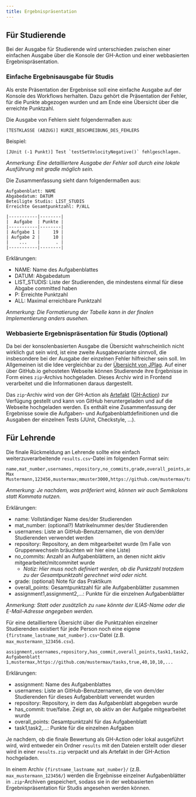 ```yaml
---
title: Ergebnispräsentation
---
```


## Für Studierende

Bei der Ausgabe für Studierende wird unterschieden zwischen einer einfachen Ausgabe über die Konsole der GH-Action und einer webbasierten Ergebnispräsentation.

### Einfache Ergebnisausgabe für Studis

Als erste Präsentation der Ergebnisse soll eine einfache Ausgabe auf der Konsole des Workflows herhalten. Dazu gehört die Präsentation der Fehler, für die Punkte abgezogen wurden und am Ende eine Übersicht über die erreichte Punktzahl.

Die Ausgabe von Fehlern sieht folgendermaßen aus:

```
[TESTKLASSE (ABZUG)] KURZE_BESCHREIBUNG_DES_FEHLERS
```

Beispiel:

```
[JUnit (-1 Punkt)] Test `testSetVelocityNegative()` fehlgeschlagen.
```

*Anmerkung: Eine detailliertere Ausgabe der Fehler soll durch eine lokale Ausführung mit gradle möglich sein.*

Die Zusammenfassung sieht dann folgendermaßen aus:

```
Aufgabenblatt: NAME
Abgabedatum: DATUM
Beteiligte Studis: LIST_STUDIS
Erreichte Gesamtpunktzahl: P/ALL

|-----------|--------|
|  Aufgabe  | Punkte |
|-----------|--------|
| Aufgabe 1 |     19 |
| Aufgabe 2 |     10 |
|    ...    |      . |
|-----------|--------|
```

Erklärungen:
- NAME: Name des Aufgabenblattes
- DATUM: Abgabedatum
- LIST_STUDIS: Liste der Studierenden, die mindestens einmal für diese Abgabe committed haben
- P: Erreichte Punktzahl
- ALL: Maximal erreichbare Punktzahl

*Anmerkung: Die Formatierung der Tabelle kann in der finalen Implementierung anders ausehen.*

### Webbasierte Ergebnispräsentation für Studis (Optional)

Da bei der konsolenbasierten Ausgabe die Übersicht wahrscheinlich nicht wirklich gut sein wird, ist eine zweite Ausgabevariante sinnvoll, die insbesondere bei der Ausgabe der einzelnen Fehler hilfreicher sein soll. Im Allgemeinen ist die Idee vergleichbar zu der [Übersicht von JPlag](https://jplag.github.io/JPlag/). Auf einer über GitHub.io gehosteten Webseite können Studierende ihre Ergebnisse in Form eines `zip`-Archivs hochgeladen. Dieses Archiv wird in Frontend verarbeitet und die Informationen daraus dargestellt.

Das `zip`-Archiv wird von der GH-Action als [Artefakt](https://docs.github.com/de/actions/using-workflows/storing-workflow-data-as-artifacts) ([GH-Action](https://github.com/actions/upload-artifact)) zur Verfügung gestellt und kann von GitHub heruntergeladen und auf die Webseite hochgeladen werden. Es enthält eine Zusammenfassung der Ergebnisse sowie die Aufgaben- und Aufgabenblattdefinitionen und die Ausgaben der einzelnen Tests (JUnit, Checkstyle, ...).

## Für Lehrende

Die finale Rückmeldung an Lehrende sollte eine einfach weiterzuverarbeitende `results.csv`-Datei im folgenden Format sein:

```
name,mat_number,usernames,repository,no_commits,grade,overall_points,assignment1,assignment2,...
Max Mustermann,123456,mustermax;mmuster3000,https://github.com/mustermax/tasks,0,1.7,176,40,38,...
```

*Anmerkung: Je nachdem, was präferiert wird, können wir auch Semikolons statt Kommata nutzen.*

Erklärungen:
- name: Vollständiger Name des/der Studierenden
- mat_number: (optional?) Matrikelnummer des/der Studierenden
- usernames: Liste an GitHub-Benutzernamen, die von dem/der Studierenden verwendet werden
- repository: Repository, an dem mitgearbeitet wurde (Im Falle von Gruppenwechseln bräuchten wir hier eine Liste)
- no_commits: Anzahl an Aufgabenblättern, an denen nicht aktiv mitgearbeitet/mitcommitet wurde
  - *Notiz: Hier muss noch definiert werden, ob die Punktzahl trotzdem zu der Gesamtpunktzahl gerechnet wird oder nicht.*
- grade: (optional) Note für das Praktikum
- overall_points: Gesamtpunktzahl für alle Aufgabenblätter zusammen
- assignment1,assignment2,...: Punkte für die einzelnen Aufgabenblätter

*Anmerkung: Statt oder zusätzlich zu `name` könnte der ILIAS-Name oder die E-Mail-Adresse angegeben werden.*

Für eine detailliertere Übersicht über die Punktzahlen einzelner Studierenden existiert für jede Person noch eine eigene `{firstname_lastname_mat_number}.csv`-Datei (z.B. `max_mustermann_123456.csv`).

```
assignment,usernames,repository,has_commit,overall_points,task1,task2,...
Aufgabenblatt 1,mustermax,https://github.com/mustermax/tasks,true,40,10,10,...
```

Erklärungen:
- assignment: Name des Aufgabenblattes
- usernames: Liste an GitHub-Benutzernamen, die von dem/der Studierenden für dieses Aufgabenblatt verwendet wurden
- repository: Repository, in dem das Aufgabenblatt abgegeben wurde
- has_commit: true/false. Zeigt an, ob aktiv an der Aufgabe mitgearbeitet wurde
- overall_points: Gesamtpunktzahl für das Aufgabenblatt
- task1,task2,...: Punkte für die einzelnen Aufgaben

Je nachdem, ob die finale Bewertung als GH-Action oder lokal ausgeführt wird, wird entweder ein Ordner `results` mit den Dateien erstellt oder dieser wird in einer `results.zip` verpackt und als Artefakt in der GH-Action hochgeladen.

In einem Archiv `{firstname_lastname_mat_number}/` (z.B.  `max_mustermann_123456/`) werden die Ergebnisse einzelner Aufgabenblätter in `.zip`-Archiven gespeichert, sodass sie in der webbasierten Ergebnispräsentation für Studis angesehen werden können.
